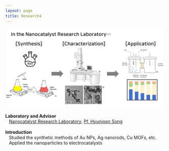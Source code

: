 ```yaml
---
layout: page
title: Research4
---
```


<p align="center" style="max-width:100%; height:auto;">
    <img src="/images/R4_full.png" style="max-width:100%; height:auto;" />
</p>

<p style="clear:left;">
  <strong>Laboratory and Advisor</strong><br>
  &nbsp;&nbsp;&nbsp;<a href="https://small.kaist.ac.kr/">Nanocatalyst Research Laboratory</a>, <a href="https://chem.kaist.ac.kr/eng/faculty/view/id/24">Pf. Hyunjoon Song</a><br>
  <br>
  <strong>Introduction</strong><br>
  &nbsp;&nbsp;&nbsp;Studied the synthetic methods of Au NPs, Ag nanorods, Cu MOFs, etc.<br>
  &nbsp;&nbsp;&nbsp;Applied the nanoparticles to electrocatalysts
  <br>

</p>

